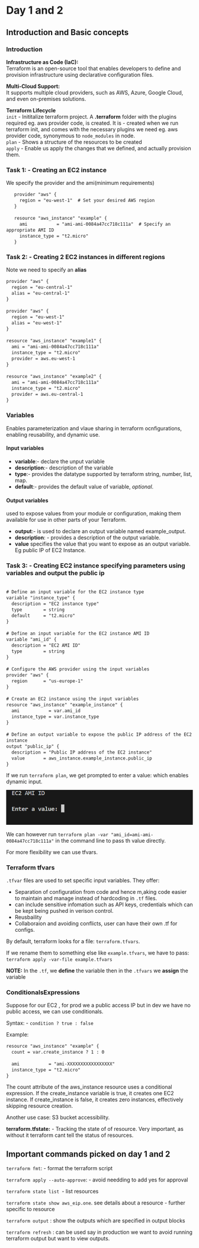 # Day 1 and 2
## Introduction and Basic concepts
### Introduction
**Infrastructure as Code (IaC):**\
Terraform is an open-source tool that enables developers to define and provision infrastructure using declarative configuration files.

**Multi-Cloud Support:**\
It supports multiple cloud providers, such as AWS, Azure, Google Cloud, and even on-premises solutions.

**Terraform Lifecycle**\
`init` - Inititalize terraform project. A **.terraform** folder with the plugins required eg. aws provider code, is created. It is - created when we run terraform init, and comes with the necessary plugins we need eg. aws provider code, synonymous to `node_modules` in node.\
`plan` - Shows a structure of the resources to be created\
`apply` - Enable us apply the changes that we defined, and actually provision them.

### Task 1: - Creating an EC2 instance
We specify the provider and the ami(minimum requirements)

```hcl
   provider "aws" {
     region = "eu-west-1"  # Set your desired AWS region
   }

   resource "aws_instance" "example" {
     ami           = "ami-ami-0084a47cc718c111a"  # Specify an appropriate AMI ID
     instance_type = "t2.micro"
   }
   ```

### Task 2: - Creating 2 EC2 instances in different regions
Note we need to specify an **alias**
```hcl
provider "aws" {
  region = "eu-central-1"
  alias = "eu-central-1"
}

provider "aws" {
  region = "eu-west-1"
  alias = "eu-west-1"
}

resource "aws_instance" "example1" {
  ami = "ami-ami-0084a47cc718c111a"
  instance_type = "t2.micro"
  provider = aws.eu-west-1 
}

resource "aws_instance" "example2" {
  ami = "ami-ami-0084a47cc718c111a"
  instance_type = "t2.micro"
  provider = aws.eu-central-1 
}
```

### Variables
Enables parameterization and vlaue sharing in terraform ocnfigurations, enabling reusability, and dynamic use.
#### Input variables
- **variable**:- declare the unput variable
- **description**:- description of the variable
- **type**:- provides the datatype supported by terraform string, number, list, map.
- **default**:- provides the default value of variable, *optional*.

#### Output variables
used to expose values from your module or configuration, making them available for use in other parts of your Terraform.

- **output**:- is used to declare an output variable named example_output.
- **description**: - provides a description of the output variable.
- **value** specifies the value that you want to expose as an output variable. Eg public IP of EC2 Instance.

### Task 3: - Creating EC2 instance specifying parameters using variables and output the public ip
```hcl

# Define an input variable for the EC2 instance type
variable "instance_type" {
  description = "EC2 instance type"
  type        = string
  default     = "t2.micro"
}

# Define an input variable for the EC2 instance AMI ID
variable "ami_id" {
  description = "EC2 AMI ID"
  type        = string
}

# Configure the AWS provider using the input variables
provider "aws" {
  region      = "us-europe-1"
}

# Create an EC2 instance using the input variables
resource "aws_instance" "example_instance" {
  ami           = var.ami_id
  instance_type = var.instance_type
}

# Define an output variable to expose the public IP address of the EC2 instance
output "public_ip" {
  description = "Public IP address of the EC2 instance"
  value       = aws_instance.example_instance.public_ip
}

```

If we run `terraform plan`, we get prompted to enter a value: which enables dynamic input.

![alt text](image.png)

We can however run `terraform plan -var "ami_id=ami-ami-0084a47cc718c111a"` in the command line to pass th value directly.

For more flexibility we can use tfvars.


### Terraform tfvars
`.tfvar` files are used to set specific input variables.
They offer:
- Separation of configuration from code and hence m,aking code easier to maintain and manage instead of hardcoding in `.tf` files.
- can include sensitive infomation such as API keys, credentials which can be kept being pushed in verison control.
- Reusbaility
- Collaboraion and avoiding conflicts, user can have their own .tf for configs.

By default, terraform looks for a file: `terraform.tfvars`.

If we rename them to something else like `example.tfvars`, we have to pass: `terraform apply -var-file example.tfvars`

**NOTE:** In the `.tf`, we **define** the variable then in the `.tfvars` we **assign** the variable

### ConditionalsExpressions
Suppose for our EC2 , for prod we a public access IP but in dev we have no public access, we can use conditionals.

Syntax: - `condition ? true : false`

Example:
```hcl
resource "aws_instance" "example" {
  count = var.create_instance ? 1 : 0

  ami           = "ami-XXXXXXXXXXXXXXXXX"
  instance_type = "t2.micro"
}

```
 The count attribute of the aws_instance resource uses a conditional expression. If the create_instance variable is true, it creates one EC2 instance. If create_instance is false, it creates zero instances, effectively skipping resource creation.

 Another use case: S3 bucket accessibility.

**terraform.tfstate:** - Tracking the state of of resource. Very important, as without it terraform cant tell the status of resources.

## Important commands picked on day 1 and 2
`terraform fmt`: - format the terraform script

`terraform apply --auto-approve`: - avoid needding to add yes for approval

`terraform state list `- list resources

`terraform state show aws_eip.one`. see details about a resource - further specific to resource

`terraform output` : show the outputs which are specified in output blocks

`terraform refresh` : can be used say in production we want to avoid running terraform output but want to view outputs.














